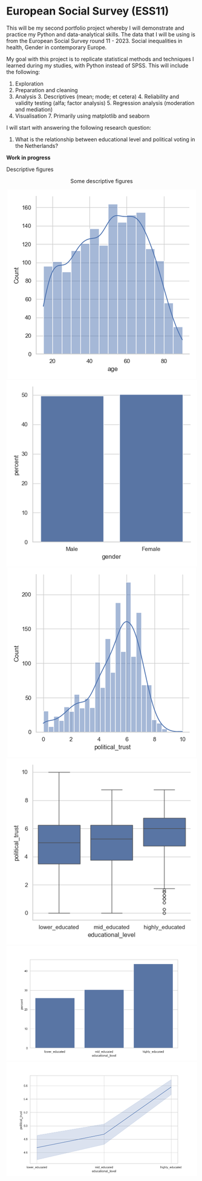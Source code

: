 # European Social Survey (ESS11)
This will be my second portfolio project whereby I will demonstrate and practice my Python and data-analytical skills.
The data that I will be using is from the European Social Survey round 11 - 2023. Social inequalities in health, Gender in contemporary Europe.

My goal with this project is to replicate statistical methods and techniques I learned during my studies, with Python instead of SPSS.
This will include the following:
1. Exploration 
2. Preparation and cleaning
2. Analysis
   3. Descriptives (mean; mode; et cetera)
   4. Reliability and validity testing (alfa; factor analysis)
   5. Regression analysis (moderation and mediation)
6. Visualisation
   7. Primarily using matplotlib and seaborn

I will start with answering the following research question:
1. What is the relationship between educational level and political voting in the Netherlands?

**Work in progress**

Descriptive figures

<p align="center">
  Some descriptive figures
</p>

<p align="center">
  <img src="archive/age.png?raw=True" alt="Age" />
  <img src="archive/gender.png?raw=True" alt="Gender" />
   <img src="archive/political_trust.png?raw=True" alt="Political Trust" />
     <img src="archive/education_political_trust.png?raw=True" alt="Political Trust Education" />
  <img src="archive/educational_level.png?raw=True" alt="Education" />
  <img src="archive/political_trust_line.png?raw=True" alt="Political Trust Line" />
</p>
